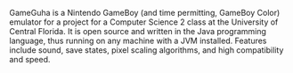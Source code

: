 GameGuha is a Nintendo GameBoy (and time permitting, GameBoy Color) emulator for a project for a Computer Science 2 class at the University of Central Florida. It is open source and written in the Java programming language, thus running on any machine with a JVM installed. Features include sound, save states, pixel scaling algorithms, and high compatibility and speed.
